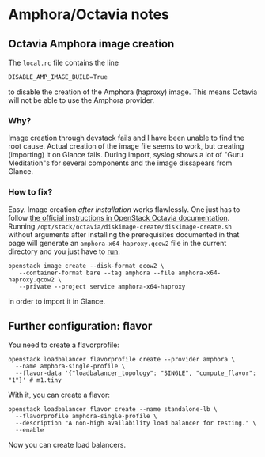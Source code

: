 # Amphora/Octavia notes
## Octavia Amphora image creation

The `local.rc` file contains the line
```
DISABLE_AMP_IMAGE_BUILD=True
```
to disable the creation of the Amphora (haproxy) image. This means
Octavia will not be able to use the Amphora provider.

### Why?
Image creation through devstack fails and I have been unable to find
the root cause. Actual creation of the image file seems to work, but
creating (importing) it on Glance fails. During import, syslog shows a
lot of "Guru Meditation"s for several components and the image
dissapears from Glance.

### How to fix?
Easy. Image creation _after installation_ works flawlessly. One just
has to follow [the official instructions in OpenStack Octavia
documentation](https://docs.openstack.org/octavia/latest/admin/amphora-image-build.html).
Running `/opt/stack/octavia/diskimage-create/diskimage-create.sh`
without arguments after installing the prerequisites documented in that
page will generate an `amphora-x64-haproxy.qcow2` file in the current
directory and you just have to [run](https://docs.openstack.org/openstack-ansible-os_octavia/latest/configure-octavia.html):
```
openstack image create --disk-format qcow2 \
   --container-format bare --tag amphora --file amphora-x64-haproxy.qcow2 \
   --private --project service amphora-x64-haproxy
```
in order to import it in Glance.

## Further configuration: flavor
You need to create a flavorprofile:
```
openstack loadbalancer flavorprofile create --provider amphora \
  --name amphora-single-profile \
  --flavor-data '{"loadbalancer_topology": "SINGLE", "compute_flavor": "1"}' # m1.tiny
```

With it, you can create a flavor:
```
openstack loadbalancer flavor create --name standalone-lb \
  --flavorprofile amphora-single-profile \
  --description "A non-high availability load balancer for testing." \
  --enable
```

Now you can create load balancers.
